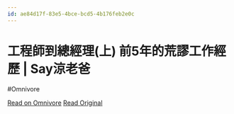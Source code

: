 ```yaml
---
id: ae84d17f-83e5-4bce-bcd5-4b176feb2e0c
---
```


# 工程師到總經理(上) 前5年的荒謬工作經歷 | Say涼老爸
#Omnivore

[Read on Omnivore](https://omnivore.app/me/https-www-youtube-com-watch-v-go-rv-vu-o-ea-2-k-18f8635721b)
[Read Original](https://www.youtube.com/watch?v=GORvVuOEa2k)

